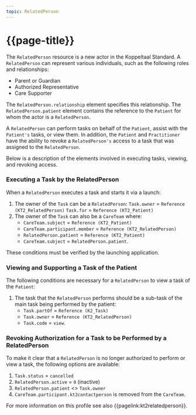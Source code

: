 ```yaml
---
topic: RelatedPerson
---
```


# {{page-title}}

The `RelatedPerson` resource is a new actor in the Koppeltaal Standard. A `RelatedPerson` can represent various individuals, such as the following roles and relationships:

* Parent or Guardian
* Authorized Representative
* Care Supporter

The `RelatedPerson.relationship` element specifies this relationship. The `RelatedPerson.patient` element contains the reference to the `Patient` for whom the actor is a `RelatedPerson`.

A `RelatedPerson` can perform tasks on behalf of the `Patient`, assist with the `Patient's` tasks, or view them. In addition, the `Patient` and `Practitioner` have the ability to revoke a `RelatedPerson's` access to a task that was assigned to the `RelatedPerson`.

Below is a description of the elements involved in executing tasks, viewing, and revoking access.


### Executing a Task by the RelatedPerson

When a `RelatedPerson` executes a task and starts it via a launch:
1. The owner of the `Task` can be a `RelatedPerson`:
`Task.owner` = `Reference (KT2_RelatedPerson)`
`Task.for` = `Reference (KT2_Patient)`
2. The owner of the `Task` can also be a `CareTeam` where:
    - `CareTeam.subject` = `Reference (KT2_Patient)`
    - `CareTeam.participant.member` = `Reference (KT2_RelatedPerson)`
    - `RelatedPerson.patient` = `Reference (KT2_Patient)`
    - `CareTeam.subject` = `RelatedPerson.patient`.

These conditions must be verified by the launching application.

### Viewing and Supporting a Task of the Patient
The following conditions are necessary for a `RelatedPerson` to view a task of the `Patient`:
1. The task that the `RelatedPerson` performs should be a sub-task of the main task being performed by the patient:
    - `Task.partOf` = `Reference (K2_Task)`
    - `Task.owner` = `Reference (KT2_RelatedPerson)`
    - `Task.code` = `view`.

### Revoking Authorization for a Task to be Performed by a RelatedPerson

To make it clear that a `RelatedPerson` is no longer authorized to perform or view a task, the following options are available:
1. `Task.status` = `cancelled`
2. `RelatedPerson.active` = `0` (inactive)
3. `RelatedPerson.patient` <> `Task.owner`
4. `CareTeam.participant.kt2contactperson` is removed from the `CareTeam`.

For more information on this profile see also {{pagelink:kt2relatedperson}}.
